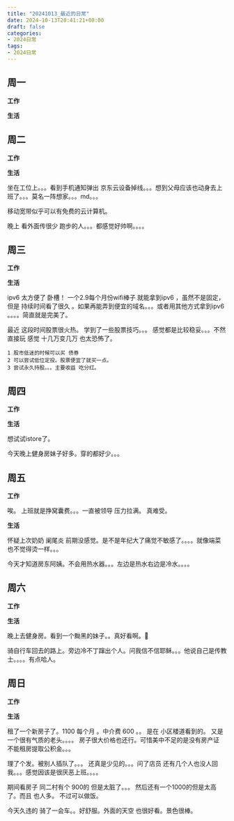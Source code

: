 ```yaml
---
title: "20241013_最近的日常"
date: 2024-10-13T20:41:21+08:00
draft: false
categories:
- 2024日常
tags:
- 2024日常
---
```



## 周一

**工作**



**生活**


## 周二

**工作**



**生活**

坐在工位上。。。看到手机通知弹出 京东云设备掉线。。。想到父母应该也动身去上班了。。。莫名一阵想家。。。md。。。

移动宽带似乎可以有免费的云计算机。

晚上 看外面传很少 跑步的人。。。都感觉好帅啊。。。。

## 周三


**工作**



**生活**

ipv6 太方便了 卧槽！ 一个2.9每个月份wifi棒子 就能拿到ipv6 ，虽然不是固定，但是 持续时间看了很久 。如果再能弄到便宜的域名。。。或者用其他方式拿到ipv6 。。。。简直就是完美了。

最近 这段时间股票很火热。 学到了一些股票技巧。。。 感觉都是比较稳妥。。。不然直接玩 感觉 十几万变几万 也太恐怖了。
```
1 股市低迷的时候可以买 债券
2 可以尝试低位定投。股票便宜了就买一点。
3 尝试永久持股。。。主要收益 吃分红。
```



## 周四


**工作**



**生活**

想试试istore了。

今天晚上健身房妹子好多。穿的都好少。。。

## 周五


**工作**

唉。 上班就是挣窝囊费。。。一直被领导 压力拉满。 真难受。

**生活**

怀疑上次奶奶 阑尾炎 前期没感觉。是不是年纪大了痛觉不敏感了。。。。就像端菜 也不觉得烫一样。。。

今天才知道房东阿姨。不会用热水器。。。左边是热水右边是冷水。。。。

## 周六


**工作**



**生活**

晚上去健身房。看到一个黝黑的妹子。。真好看啊。🤤

骑自行车回去的路上。旁边冷不丁蹿出个人。问我信不信耶稣。。。他说自己是传教士。。。。有点哈人。


## 周日


**工作**



**生活**

租了一个新房子了。1100 每个月 。中介费 600 。。 是在 小区楼道看到的。 又是一个很有气质的老头。。。。 房子很大价格也还行。可惜美中不足的是没有房产证 不能租房提取公积金。。。

理了个发。被别人插队了。。。 还真是少见的。。。问了店员 还有几个人也没人回我。。。感觉因该是很厌恶上班。。。。

期间看房子 同二村有个 900的 但是太脏了。。。 然后还有一个1000的但是太高了。而且 也人多。 不过可以做饭。

今天久违的 骑了一会车。。好舒服。外面的天空 也很好看。景色很棒。



